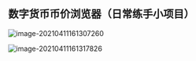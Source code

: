 ## 数字货币币价浏览器（日常练手小项目）

![image-20210411161307260](D:\project\vue\token-viewer\readme-pic\image-20210411161307260.png)

![image-20210411161317826](D:\project\vue\token-viewer\readme-pic\image-20210411161317826.png)
